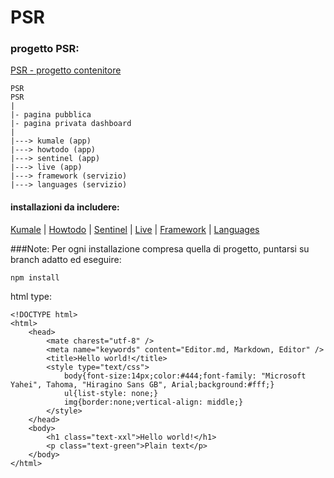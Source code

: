 # PSR


### progetto PSR:

[PSR - progetto contenitore](https://github.com/CIMAFoundation/PSR.git)


```
PSR 
PSR 
|
|- pagina pubblica
|- pagina privata dashboard
|
|---> kumale (app)
|---> howtodo (app)
|---> sentinel (app)
|---> live (app)
|---> framework (servizio)
|---> languages (servizio)   
```


#### installazioni da includere:

[Kumale](https://github.com/CIMAFoundation/portal-kumale.git) | [Howtodo]() | [Sentinel]() | [Live]() | [Framework](https://github.com/CIMAFoundation/portal2-framework.git) | [Languages](https://github.com/CIMAFoundation/portal-languages.git)  


###Note:
Per ogni installazione compresa quella di progetto, puntarsi su branch adatto ed eseguire:
```npm
npm install
```


 



html type:
```html-example
<!DOCTYPE html>
<html>
    <head>
        <mate charest="utf-8" />
        <meta name="keywords" content="Editor.md, Markdown, Editor" />
        <title>Hello world!</title>
        <style type="text/css">
            body{font-size:14px;color:#444;font-family: "Microsoft Yahei", Tahoma, "Hiragino Sans GB", Arial;background:#fff;}
            ul{list-style: none;}
            img{border:none;vertical-align: middle;}
        </style>
    </head>
    <body>
        <h1 class="text-xxl">Hello world!</h1>
        <p class="text-green">Plain text</p>
    </body>
</html>
```
